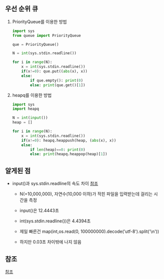 

## 우선 순위 큐

1. PriorityQueue를 이용한 방법

   ```python
   import sys
   from queue import PriorityQueue
   
   que = PriorityQueue()
   
   N = int(sys.stdin.readline())
   
   for i in range(N):
       x = int(sys.stdin.readline())
       if(x!=0): que.put((abs(x), x))
       else:
           if que.empty(): print(0)
           else: print(que.get()[1])
   ```

2. heapq를 이용한 방법

   ```python
   import sys
   import heapq
   
   N = int(input())
   heap = []
   
   for i in range(N):
       x = int(sys.stdin.readline())
       if(x!=0): heapq.heappush(heap, (abs(x), x))
       else:
           if len(heap)==0: print(0)
           else: print(heapq.heappop(heap)[1])
   ```



## 알게된 점

- input()과 sys.stdin.readline의 속도 차이 [참조](https://www.acmicpc.net/blog/view/56)

  - N(=10,000,000), 자연수(10,000 이하)가 적힌 파일을 입력받는데 걸리는 시간을 측정

  - input()은 12.4443초

  - int(sys.stdin.readline())은 4.4394초

  - 제일 빠른건 map(int,os.read(0, 100000000).decode('utf-8').split('\n'))

  - 하지만 0.03초 차이밖에 나지 않음

    

## 참조

[참조](https://www.youtube.com/watch?v=jfwjyJvbbBI)